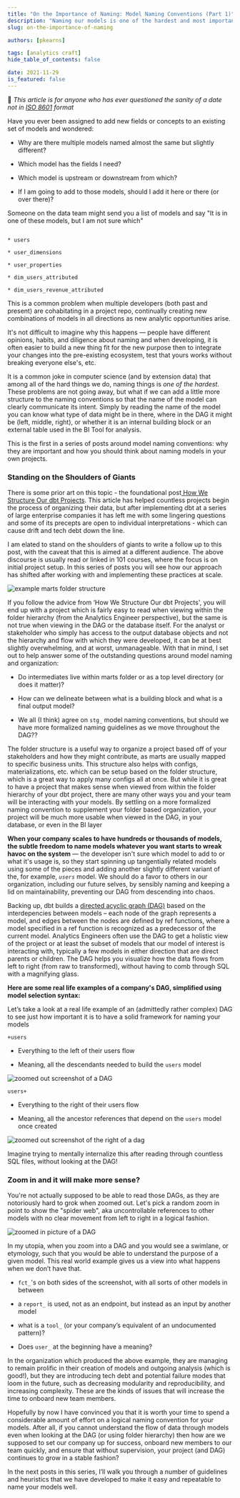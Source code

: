 ```yaml
---
title: "On the Importance of Naming: Model Naming Conventions (Part 1)"
description: "Naming our models is one of the hardest and most important tasks of the analytics engineer. This post walks through the reasons that we should focus on naming as a key part of the process of building data models."
slug: on-the-importance-of-naming

authors: [pkearns]

tags: [analytics craft]
hide_table_of_contents: false

date: 2021-11-29
is_featured: false
---
```


💾 _This article is for anyone who has ever questioned the sanity of a date not in [ISO 8601](https://en.wikipedia.org/wiki/ISO_8601) format_


Have you ever been assigned to add new fields or concepts to an existing set of models and wondered:

* Why are there multiple models named almost the same but slightly different?

* Which model has the fields I need?

* Which model is upstream or downstream from which?

<!--truncate-->

* If I am going to add to those models, should I add it here or there (or over there)?

Someone on the data team might send you a list of models and say "It is in one of these models, but I am not sure which"

```

* users

* user_dimensions

* user_properties

* dim_users_attributed

* dim_users_revenue_attributed

```

This is a common problem when multiple developers (both past and present) are cohabitating in a project repo, continually creating new combinations of models in all directions as new analytic opportunities arise.

It's not difficult to imagine why this happens — people have different opinions, habits, and diligence about naming and when developing, it is often easier to build a new thing fit for the new purpose then to integrate your changes into the pre-existing ecosystem, test that yours works without breaking everyone else's, etc.

It is a common joke in computer science (and by extension data) that among all of the hard things we do, naming things is *one of the hardest*. These problems are not going away, but what if we can add a little more structure to the naming conventions so that the name of the model can clearly communicate its intent. Simply by reading the name of the model you can know  what type of data might be in there, where in the DAG it might be (left, middle, right), or whether it is an internal building block or an external table used in the BI Tool for analysis.

This is the first in a series of posts around model naming conventions: why they are important and how you should think about naming models in your own projects.

### **Standing on the Shoulders of Giants**

There is some prior art on this topic -  the foundational post[ How We Structure Our dbt Projects](https://discourse.getdbt.com/t/how-we-structure-our-dbt-projects/355). This article has helped countless projects begin the process of organizing their data, but after implementing dbt at a series of large enterprise companies it has left me with some lingering questions and some of its precepts are open to individual interpretations -  which can cause drift and tech debt down the line.

I am elated to stand on the shoulders of giants to write a follow up to this post, with the caveat that this is aimed at a different audience. The above discourse is usually read or linked in 101 courses, where the focus is on initial project setup. In this series of posts you will see how our approach has shifted after working with and implementing these practices at scale.

![example marts folder structure](/img/blog/on_the_importance_of_naming_image_0.png)

If you follow the advice from ‘How We Structure Our dbt Projects', you will end up with a project which is fairly easy to read when viewing within the folder hierarchy (from the Analytics Engineer perspective), but the same is not true when viewing in the DAG or the database itself. For the analyst or stakeholder who simply has access to the output database objects and not the hierarchy and flow with which they were developed, it can be at best slightly overwhelming, and at worst, unmanageable. With that in mind, I set out to help answer some of the outstanding questions around model naming and organization:

* Do intermediates live within marts folder or as a top level directory (or does it matter)?

* How can we delineate between what is a building block and what is a final output model?

* We all (I think) agree on `stg_` model naming conventions, but should we have more formalized naming guidelines as we move throughout the DAG??

The folder structure is a useful way to organize a project based off of your stakeholders and how they might contribute, as marts are usually mapped to specific business units. This structure also helps with configs, materializations, etc. which can be setup based on the folder structure, which is a great way to apply many configs all at once. But while it is great to have a project that makes sense when viewed from within the folder hierarchy of your dbt project, there are many other ways you and your team will be interacting with your models. By settling on a more formalized naming convention to supplement your folder based organization, your project will be much more usable when viewed in the DAG, in your database, or even in the BI layer

**When your company scales to have hundreds or thousands of models, the subtle freedom to name models whatever you want starts to wreak havoc on the system** — the developer isn't sure which model to add to or what it's usage is, so they start spinning up tangentially related models using some of the pieces and adding another slightly different variant of the, for example, _`users`_ model. We should do a favor to others in our organization, including our future selves, by sensibly naming and keeping a lid on maintainability, preventing our DAG from descending into chaos.

Backing up, dbt builds a [directed acyclic graph (DAG)](https://docs.getdbt.com/docs/introduction#what-makes-dbt-so-powerful) based on the interdepencies between models – each node of the graph represents a model, and edges between the nodes are defined by ref functions, where a model specified in a ref function is recognized as a predecessor of the current model. Analytics Engineers often use the DAG to get a holistic view of the project or at least the subset of models that our model of interest is interacting with, typically a few models in either direction that are direct parents or children. The DAG helps you visualize how the data flows from left to right (from raw to transformed), without having to comb through SQL with a magnifying glass.

**Here are some real life examples of a company's DAG, simplified using model selection syntax:**

Let’s take a look at a real life example of an (admittedly rather complex)  DAG to see just how important it is to have a solid framework for naming your models

`+users`

* Everything to the left of their users flow

* Meaning, all the descendants needed to build the `users` model

![zoomed out screenshot of a DAG](/img/blog/on_the_importance_of_naming_image_1.png)

`users+`

* Everything to the right of their users flow

* Meaning, all the ancestor references that depend on the `users` model once created

![zoomed out screenshot of the right of a dag](/img/blog/on_the_importance_of_naming_image_2.png)

Imagine trying to mentally internalize this after reading through countless SQL files, without looking at the DAG!

### **Zoom in and it will make more sense?**

You're not actually supposed to be able to read those DAGs, as they are notoriously hard to grok when zoomed out. Let's pick a random zoom in point to show the "spider web", aka uncontrollable references to other models with no clear movement from left to right in a logical fashion.

![zoomed in picture of a DAG](/img/blog/on_the_importance_of_naming_image_3.png)

In my utopia, when you zoom into a DAG and you  would see  a swimlane, or etymology, such that you would be able to understand the purpose of a given model. This real world example gives us a view into what happens when we don’t have that.

* `fct_`'s on both sides of the screenshot, with all sorts of other models in between

* a `report_` is used, not as an endpoint, but instead as an input by another model

* what is a `tool_` (or your company’s equivalent of an undocumented pattern)?

* Does `user_` at the beginning have a meaning?

In the organization which produced the above example, they are managing to remain prolific in their creation of models and outgoing analysis (which is good!), but they are introducing tech debt and potential failure modes that loom in the future, such as decreasing modularity and reproducibility, and increasing complexity. These are the kinds of issues that  will increase the time to onboard new team members.

Hopefully by now I have convinced you that it is worth your time to spend a considerable amount of effort on a logical naming convention for your models. After all, if you cannot understand the flow of data through models even when looking at the DAG (or using folder hierarchy) then how are we supposed to set our company up for success, onboard new members to our team quickly, and ensure that without supervision, your project (and DAG) continues to grow in a stable fashion?

In the next posts in this series, I’ll walk you through a number of guidelines and heuristics that we have developed to make it easy and repeatable to name your models well.
